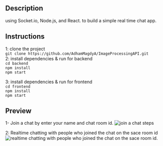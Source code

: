 ## Description
using Socket.io, Node.js, and React. to build a simple real time chat app.


## Instructions
1: clone the project<br>
`git clone https://github.com/AdhamMagdyA/ImageProcessingAPI.git`<br>
2: install dependencies & run for backend <br>
`cd backend`<br>
`npm install`<br>
`npm start`<br>

3: install dependencies & run for frontend<br>
`cd frontend`<br>
`npm install`<br>
`npm start`<br>

## Preview
1- Join a chat by enter your name and chat room id.
<img src="https://lh3.googleusercontent.com/fife/AAbDypAFsUSv1DM9-ItcxBqGCDvjktoOhm4E9h6OGfUCrEHlXz9guWpCRhVoKoOmbGWVAXYnKIMhmmF9YbjDsEwrz2oVe8qmar9pbcMQpQkwG_EEUkzzsTW3232dmU7ZXCv-CZ2MX6OsYHHAxsNT2a02UCzYOscAf7w27IGRBjSwpNCADSWsdsMVu0p9SkBVg4T8qqMcpnVpnV0q-rOPA8Ii_NSdsxvk3ur8c4AeceKwmgaBEuCeXfJzp4gP0lpUad2hYHOS1FUFDLVRgZba9JJ2Weu9w1ZfKogCZNoBATantqCGKgkl3La_5hcKLWcGzfQDS87SIVA1GwhCJD59P_b82xMqeNJcvOwYy9TNy0Mk5gXyXvvN87O9LijG8Dn_EM1HfYO3z3bLWxILwxEuqh8SuZ9tLklRtlA_bPJZ2uGSFfg9HMbkGMpDUIPtGeo0TnvprQGUwJfM4_SIRLPZsKXuU6LUDtmVbaEB5DKh74zW7B7vMOJl9fuaQE9rar_91QQ7YGpXZ2B8H_geXvXPbTd9sy3XbihAGVaDt_lalRbXBPDvdqjm1VpaSnb6QQkZQfwd8PchSs7aizylK9reJ-OiVsEi-2QuEFiaFMyIyT9sVoHf15Uc5tOraTYRIrVDl8kMU8tEVhwrsTCU5fvzCncIPOuwOAxXqKKIU3wlMJustSySXaePFFlQESTbptZ-v4aW9l-2GrEKMUV3lO5Y0192vVgDrV5p7Ywa6UnaOtMtb2VmJh3XXIUbLsjWsPMYo6R7ohWSn4yApkPjnoVWIvIZTd8Vrx5X_0L-ao_ohj5ADZWS3czimwJgj7iE3_6m1HjD5x8SReyfsRoiUI7XQukaRX_riXw0LOtAdYZoy52gx3dDV4kfLXRicUBxoqWosQ3ODqS0il7J7mBdZYWydNXoNYJDZLA6VI8reg-PNr9SCT8jpbd1AZdf8PkmPjbAChc74P5mTiNdYMR-Z8qc96unEZhiEeDvWtcFbdaIII9Mhi7njY7zAJim6O5H_OpZCHpvrTGqIS2fKKANUIdYpAjylmWQke7Sclw0EfiBpwW1ra3FmOs-JzfuJLBrrpClVI6yLaMnZ7YrFJJX2PxqYJbJ38nm8O8mcAbDB7_5q3Qzo05tCwLojNZIvkbkXNW7XbDak87cCPeor1ZmOYaLI-SmWKo7pRtqm9knVxkWYsVcWm0R-7BNUVQ9ueKF7w1m5Ut7zEWnRN1Mj5Gz9fx1K73IiWQgXCJRrFw-yZ2EoEpg6AXtxoBts5EMLc97_AavHQQlUaakxDqjE4Y_9rCntSPWtoMPaW4mlN5XY9ODkDY3-89tRyYNolJOsRIYKtZyCDAaJhGgkAilHSAxhTvT54dQQVXgV8sk13f19JjhA6f-wB_QgTJcdzmI4OUQ32A1FzIrjbKRPD5IG_jNhUXdMNHluS3wJWNSlDL7hQQtQuUvObclQBcz6x4PZoo30EtP8069AlhltIlQz-EB9l1zGyWChEX_xaAY1XTYBeArmoDEnoxySsvR1G4IrA2z40Vm=w1920-h891" alt="join a chat steps"/>

2: Realtime chatting with people who joined the chat on the sace room id
<img src="[realtime chatting with people who joined the chat on the sace room id.](https://lh3.googleusercontent.com/fife/AAbDypC5K3mnV2mg602GFwtYDMSxoa2VmoyBq1W-uAJkMEak3ms8P9bNLlH2LHi3TC0gqbsUkI-MorxGiLS0F8J4YBDtAGukh1xjB0kMl27rOLcDB4xNZ_U3jWTaV3z37S0QsRw_jN2CYRD8ddkVWmPaNoBnxB9qcMZyZ3UafkdbKlrVl3Qx0J3uu1ddAkXwiyeniOh1q5FfOv0shwaLaPruvxIXW6XMM9hL7mIDhGC4ijW_zi2xsPDfjPhUjQYAb8AiG4swGGfsPOLnebDofXCMiwGOPe_E2FPQ-DHslfpjzFPtH7_w6iA2cdmANLwbAFxyOiOdLu-M6v0kJKzmvIThsgLaEyFEG-fk8nak8st4yYvdsSI1bFCuhhYevV2RR3c_yD9-YCnlPb4h7LKPI8lI4fP1SMv3DN3SNJVeOlNU9LlvQIqllDWc0vvT1ivf73EAbdCGi2hUs-eMYEbsjupcs_M0KFr9Ld_QunIHVW-4soUYPbk8upgDeYzfZ7z0KAcG3QflateY0LKUuxMgG2ig2DWv2HzjsC-K8MhXjJnOuTiMMARnhK6yqkztlhbGgLPqeZi8uCAo-45Hk3UCEZRcUpiWR1M-s1cSFdfRrorS6XINVnCLTkmYPr5L-usd_LXG-b4ATDuRUpr3a24nXWfla7lCr0LlRUQZf0WAWh5kjR5KYcpKyAzGL34Wu3o3lAaxSFWzq60hQliDknY_w2w180_QVJ0_QX_6gO4q2d7wyHInjEE9cN3Q3xtB32zv9ObSwxGqksOIVx8dETSap5AJSiFfOaxgPQUhejdkdQvcT8FRwEYwwJNf8dut4hosbvllanI2t0TuvgvMfW9nP9pS_BoOWaOJy6eABAokCMqTduWoW7elL1DBirMOr_WTj9PZZZnYVDXGSHe21xLqdOhiSCQFHcPN62cYQv3j_3rDE5hu4izYTDa-OKqNx2v0WJqCxc8-jTaqZVPDQqTs_M80913uGYDnAHcJQ19DOJxJGbvL0ha7VWbRe_TmGtp7Ng17VUHyinj-dfwG6AubcCa9fTW27TnV_U8xW2_ac_r3ZLFQTD7koXgOP-6y2i_HflpNybp4u5MiHL7FUcuQ2XQ1amY3Q3rdeGbtihPFqoLDH9KmMo1k9r2Xxkl5YVflxuytIzbG7fE8SEooxusw-hjy9LfxmRQgboq_a5-K8qIx3xs9exsf3XWsLW1BXmlVSeijjz6rirc9sfRS8kHIi8N0EKXRZvVk83p1rLbEo8IdQlSmCC05H8iCfsGbgjNk2jfhIDzKgaepA-mEmxmJlLtq41QEaEM195SHRsJ5Z4wH7C5vTnjWuNQl4Q2mcoXCMH8IPdiFdWfiby2f1bBLvxOYYJDtNin4IT96pEwVEIqymY4Bn_pnaeJPLkTIkRhAAZBXguPx4kKw_1aL_AW0I_Lkyrs-CmD9HiaSgICDrGcTS3I9ST215EjfNw64IczZoT1wtGVpPzeTKnjoActw5orXBxoxmS2J6A9E6-SXEY28vrrQtHrvsxTkrCWy2Cc8=w1920-h476)" alt="realtime chatting with people who joined the chat on the sace room id."/>

